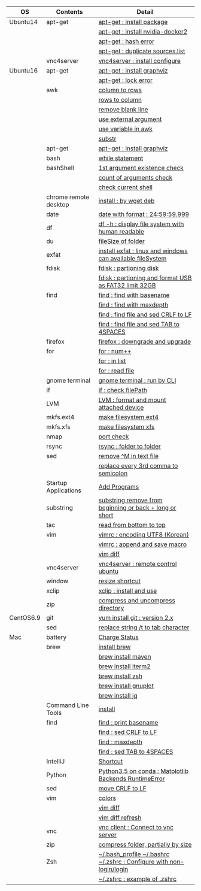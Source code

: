 | OS | Contents | Detail |
|---|---|---|
| Ubuntu14 | apt-get | [apt-get : install package](01_Ubuntu/01_14.04/01_apt-get/01_apt-get_install.md) |
| | | [apt-get : install nvidia-docker2](01_Ubuntu/01_14.04/01_apt-get/02_install_nvidia_docker_v2.md) |
| | | [apt-get : hash error](01_Ubuntu/01_14.04/01_apt-get/03_apt-get_update_hash_sum_error.md) |
| | | [apt-get : duplicate sources.list](01_Ubuntu/01_14.04/01_apt-get/04_apt-get_Duplicate_sources.list.md) |
| | vnc4server | [vnc4server : install configure](01_Ubuntu/01_14.04/02_vnc4server/01_install_config_vnc4server.md) |
| Ubuntu16 | apt-get | [apt-get : install graphviz](01_Ubuntu/02_16/01_apt-get/01_apt-get_install_graphviz_with_python3.5.md) |
| | | [apt-get : lock error](01_Ubuntu/02_16/01_apt-get/02_apt-get_lock_error.md) |
| | awk | [column to rows](01_Ubuntu/02_16/02_awk/01_awk_column_to_rows.md) | 
| | | [rows to column](01_Ubuntu/02_16/02_awk/02_awk_rows_to_column.md) |
| | | [remove blank line](01_Ubuntu/02_16/02_awk/03_awk_remove_blank_line.md) |
| | | [use external argument](01_Ubuntu/02_16/02_awk/04_awk_use_external_argument.md) |
| | | [use variable in awk](01_Ubuntu/02_16/02_awk/05_awk_use_variable.md) |
| | | [substr](01_Ubuntu/02_16/02_awk/06_awk_substr.md) |
| | apt-get | [apt-get : install graphviz](01_Ubuntu/02_16/01_apt-get/01_apt-get_install_graphviz_with_python3.5.md) |
| | bash | [while statement](01_Ubuntu/02_16/03_bash/01_While_Statement.md) |
| | bashShell | [1st argument existence check](01_Ubuntu/02_16/04_bashShell_script/01_if_condition_1st_argument_existence_check.md) |
| | | [count of arguments check](01_Ubuntu/02_16/04_bashShell_script/02_if_condition_count_of_arguments_check.md) |
| | | [check current shell](01_Ubuntu/02_16/04_bashShell_script/03_check_current_shell.md) |
| | chrome remote desktop | [install : by wget deb](01_Ubuntu/02_16/05_chrome_remote_desktop/01_install_chrome_remote_desktop.md) |
| | date | [date with format : 24:59:59.999](01_Ubuntu/02_16/06_date/01_date_with_hour_min_sec_nano.md) |
| | df | [df -h : display file system with human readable](01_Ubuntu/02_16/07_df/01_df_with_human_readerble.md) |
| | du | [fileSize of folder](01_Ubuntu/02_16/05_du/01_du_file_size_of_folder.md) |
| | exfat | [install exfat : linux and windows can available fileSystem](01_Ubuntu/02_16/09_exfat/01_install_exfat_on_ubuntu16.md) |
| | fdisk | [fdisk : partioning disk](01_Ubuntu/02_16/10_fdisk/01_fdisk_partioning_disk.md) |
| | | [fdisk : partioning and format USB as FAT32 limit 32GB](01_Ubuntu/02_16/10_fdisk/02_format_USB_as_FAT32.md) |
| | find | [find : find with basename](01_Ubuntu/02_16/11_find/01_find_with_basename.md) |
| | | [find : find with maxdepth](01_Ubuntu/02_16/11_find/02_find_with_maxdepth.md) |
| | | [find : find file and sed CRLF to LF](01_Ubuntu/02_16/11_find/03_find_and_sed_move_CRLF_to_LF.md) |
| | | [find : find file and sed TAB to 4SPACES](01_Ubuntu/02_16/11_find/04_find_and_sed_move_TAB_to_4SPACES.md) |
| | firefox | [firefox : downgrade and upgrade](01_Ubuntu/02_16/12_firefox/01_firefox_downgrade_57_to_45.md) |
| | for | [for : num++](01_Ubuntu/02_16/13_for_statement/01_for_num++.md) |
| | | [for : in list](01_Ubuntu/02_16/13_for_statement/02_for_in_list.md) |
| | | [for : read file](01_Ubuntu/02_16/13_for_statement/03_for_read_file.md) |
| | gnome terminal | [gnome terminal : run by CLI](01_Ubuntu/02_16/14_gnome_terminal/01_run_gnome_terminal_by_CLI.md) |
| | if | [if : check filePath](01_Ubuntu/02_16/15_if/01_if_check_filePath.md) |
| | LVM | [LVM : format and mount attached device](01_Ubuntu/02_16/16_LVM/01_LVM_on_attached_device.md) |
| | mkfs.ext4 | [make filesystem ext4](01_Ubuntu/02_16/17_mkfs.ext4/01_mkfs.ext4_device.md) |
| | mkfs.xfs | [make filesystem xfs](01_Ubuntu/02_16/18_mkfs.xfs/01_mkfs.xfs_device.md) |
| | nmap | [port check](01_Ubuntu/02_16/19_nmap/01_install_use_nmap.md) |
| | rsync | [rsync : folder to folder](01_Ubuntu/02_16/20_rsync/01_rsync_folder_to_folder.md) |
| | sed | [remove \^M in text file](01_Ubuntu/02_16/21_sed/01_remove_^M_with_sed.md) | 
| | | [replace every 3rd comma to semicolon](01_Ubuntu/02_16/21_sed/02_replace_every_3rd_comma_to_semicolon.md) | 
| | Startup Applications | [Add Programs](01_Ubuntu/02_16/22_Startup_Applications/01_add_programs.md) |
| | substring | [substring remove from beginning or back + long or short](01_Ubuntu/02_16/23_substring/01_substring_remove.md) |
| | tac | [read from bottom to top](01_Ubuntu/02_16/24_tac/01_tac.md) |
| | vim | [vimrc : encoding UTF8 (Korean)](01_Ubuntu/02_16/25_vim/01_vimrc_encoding_korean.md) |
| | | [vimrc : append and save macro](01_Ubuntu/02_16/25_vim/02_vimrc_append_save_macro.md) |
| | | [vim diff](01_Ubuntu/02_16/25_vim/03_vim_diff.md) | 
| | vnc4server | [vnc4server : remote control ubuntu](01_Ubuntu/02_16/26_vnc4server/01_install_config_vnc4server.md) |
| | window | [resize shortcut](01_Ubuntu/02_16/27_window/01_resize_window.md) |
| | xclip | [xclip : install and use](01_Ubuntu/02_16/28_xclip/01_install_and_use_xclip.md) |
| | zip | [compress and uncompress directory](01_Ubuntu/02_16/29_zip/01_zip_directory.md) | 
| CentOS6.9 | git | [yum install git : version 2.x](02_CentOS/01_6.9/02_git/01_yum_install_git.md) |
| | sed | [replace string /t to tab character](02_CentOS/01_6.9/01_sed/01_sed_string_replace.md) |
| Mac | battery | [Charge Status](03_Mac/01_Battery/01_Charge_Status.md) |
| | brew | [install brew](03_Mac/02_brew/01_install_brew.md) |
| | | [brew install maven](03_Mac/02_brew/02_brew_install_mavern.md) |
| | | [brew install iterm2](03_Mac/02_brew/03_brew_install_iterm2.md) |
| | | [brew install zsh](03_Mac/02_brew/04_brew_install_zsh.md) |
| | | [brew install gnuplot](03_Mac/02_brew/05_brew_install_gnuplot.md) |
| | | [brew install jq](03_Mac/02_brew/06_brew_install_jq.md) |
| | Command Line Tools | [install](03_Mac/03_Command_Line_Tools/01_install_Command_Line_Tools.md) |
| | find | [find : print basename](03_Mac/04_find/01_find_with_basename.md) |
| | | [find : sed CRLF to LF](03_Mac/04_find/03_find_and_sed_move_CRLF_to_LF.md) |
| | | [find : maxdepth](03_Mac/04_find/02_find_with_maxdepth.md) |
| | | [find : sed TAB to 4SPACES](03_Mac/04_find/04_find_and_sed_move_TAB_to_4SPACES.md) |
| | IntelliJ | [Shortcut](03_Mac/05_IntelliJ/01_Shortcuts.md) |
| | Python | [Python3.5 on conda : Matplotlib Backends RuntimeError](03_Mac/06_Python/01_with_Conda/01_Matplotlib_backends_RuntimeError.md) |
| | sed | [move CRLF to LF](03_Mac/07_sed/01_sed_remove_CRLF_to_LF.md) |
| | vim | [colors](03_Mac/08_vim/01_vimrc_configure.md) |
| | | [vim diff](03_Mac/08_vim/02_vim_diff.md) |
| | | [vim diff refresh](03_Mac/08_vim/03_vim_diff_refresh.md) |
| | vnc | [vnc client : Connect to vnc server](03_Mac/09_vnc_client/01_use_vnc_client.md) |
| | zip | [compress folder, partially by size](03_Mac/10_zip/01_use_zip.md) |
| | Zsh | [~/.bash_profile ~/.bashrc ~/.zshrc : Configure with non-login/login](03_Mac/11_zsh/01_explain_of_bash_profile_bashrc_zshrc.md) |
| | | [~/.zshrc : example of .zshrc](03_Mac/11_zsh/02_example_of_zshrc.md) |

